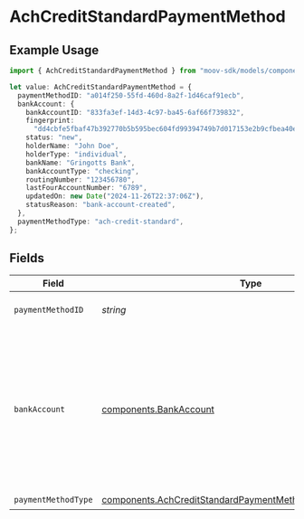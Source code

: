 # AchCreditStandardPaymentMethod

## Example Usage

```typescript
import { AchCreditStandardPaymentMethod } from "moov-sdk/models/components";

let value: AchCreditStandardPaymentMethod = {
  paymentMethodID: "a014f250-55fd-460d-8a2f-1d46caf91ecb",
  bankAccount: {
    bankAccountID: "833fa3ef-14d3-4c97-ba45-6af66f739832",
    fingerprint:
      "dd4cbfe5fbaf47b392770b5b595bec604fd99394749b7d017153e2b9cfbea40e",
    status: "new",
    holderName: "John Doe",
    holderType: "individual",
    bankName: "Gringotts Bank",
    bankAccountType: "checking",
    routingNumber: "123456780",
    lastFourAccountNumber: "6789",
    updatedOn: new Date("2024-11-26T22:37:06Z"),
    statusReason: "bank-account-created",
  },
  paymentMethodType: "ach-credit-standard",
};
```

## Fields

| Field                                                                                                                                                                                                                                                                                                                                                                                                                          | Type                                                                                                                                                                                                                                                                                                                                                                                                                           | Required                                                                                                                                                                                                                                                                                                                                                                                                                       | Description                                                                                                                                                                                                                                                                                                                                                                                                                    | Example                                                                                                                                                                                                                                                                                                                                                                                                                        |
| ------------------------------------------------------------------------------------------------------------------------------------------------------------------------------------------------------------------------------------------------------------------------------------------------------------------------------------------------------------------------------------------------------------------------------ | ------------------------------------------------------------------------------------------------------------------------------------------------------------------------------------------------------------------------------------------------------------------------------------------------------------------------------------------------------------------------------------------------------------------------------ | ------------------------------------------------------------------------------------------------------------------------------------------------------------------------------------------------------------------------------------------------------------------------------------------------------------------------------------------------------------------------------------------------------------------------------ | ------------------------------------------------------------------------------------------------------------------------------------------------------------------------------------------------------------------------------------------------------------------------------------------------------------------------------------------------------------------------------------------------------------------------------ | ------------------------------------------------------------------------------------------------------------------------------------------------------------------------------------------------------------------------------------------------------------------------------------------------------------------------------------------------------------------------------------------------------------------------------ |
| `paymentMethodID`                                                                                                                                                                                                                                                                                                                                                                                                              | *string*                                                                                                                                                                                                                                                                                                                                                                                                                       | :heavy_check_mark:                                                                                                                                                                                                                                                                                                                                                                                                             | ID of the payment method.                                                                                                                                                                                                                                                                                                                                                                                                      |                                                                                                                                                                                                                                                                                                                                                                                                                                |
| `bankAccount`                                                                                                                                                                                                                                                                                                                                                                                                                  | [components.BankAccount](../../models/components/bankaccount.md)                                                                                                                                                                                                                                                                                                                                                               | :heavy_check_mark:                                                                                                                                                                                                                                                                                                                                                                                                             | Describes a bank account linked to a Moov account.                                                                                                                                                                                                                                                                                                                                                                             | {<br/>"bankAccountID": "833fa3ef-14d3-4c97-ba45-6af66f739832",<br/>"fingerprint": "dd4cbfe5fbaf47b392770b5b595bec604fd99394749b7d017153e2b9cfbea40e",<br/>"status": "new",<br/>"holderName": "John Doe",<br/>"holderType": "individual",<br/>"bankName": "Gringotts Bank",<br/>"bankAccountType": "checking",<br/>"routingNumber": "123456780",<br/>"lastFourAccountNumber": "6789",<br/>"updatedOn": "2024-11-26T22:37:06Z",<br/>"statusReason": "bank-account-created"<br/>} |
| `paymentMethodType`                                                                                                                                                                                                                                                                                                                                                                                                            | [components.AchCreditStandardPaymentMethodPaymentMethodType](../../models/components/achcreditstandardpaymentmethodpaymentmethodtype.md)                                                                                                                                                                                                                                                                                       | :heavy_check_mark:                                                                                                                                                                                                                                                                                                                                                                                                             | N/A                                                                                                                                                                                                                                                                                                                                                                                                                            |                                                                                                                                                                                                                                                                                                                                                                                                                                |